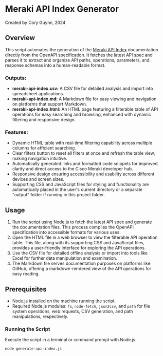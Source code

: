 # Meraki API Index Generator

Created by Cory Guynn, 2024

## Overview

This script automates the generation of the [Meraki API Index](https://developer.cisco.com/meraki/api/api-index/) documentation directly from the OpenAPI specification. It fetches the latest API spec and parses it to extract and organize API paths, operations, parameters, and response schemas into a human-readable format.



### Outputs:

- **meraki-api-index.csv:** A CSV file for detailed analysis and import into spreadsheet applications.
- **meraki-api-index.md:** A Markdown file for easy viewing and navigation on platforms that support Markdown.
- **meraki-api-index.html:** An HTML page featuring a filterable table of API operations for easy searching and browsing, enhanced with dynamic filtering and responsive design.

### Features:

- Dynamic HTML table with real-time filtering capability across multiple columns for efficient searching.
- Clear filters button to reset all filters at once and refresh the table view, making navigation intuitive.
- Automatically generated links and formatted code snippets for improved clarity and direct access to the Cisco Meraki developer hub.
- Responsive design ensuring accessibility and usability across different devices and screen sizes.
- Supporting CSS and JavaScript files for styling and functionality are automatically placed in the user's current directory or a separate "output" folder if running in this project folder.

## Usage

1. Run the script using Node.js to fetch the latest API spec and generate the documentation files. This process compiles the OpenAPI specification into accessible formats for various uses.
2. Open the HTML file in a web browser to view the filterable API operation table. This file, along with its supporting CSS and JavaScript files, provides a user-friendly interface for exploring the API operations.
3. Use the CSV file for detailed offline analysis or import into tools like Excel for further data manipulation and examination.
4. The Markdown file serves documentation purposes on platforms like GitHub, offering a markdown-rendered view of the API operations for easy reading.

## Prerequisites

- Node.js installed on the machine running the script.
- Required Node.js modules: `fs`, `node-fetch`, `json2csv`, and `path` for file system operations, web requests, CSV generation, and path manipulations, respectively.

### Running the Script

Execute the script in a terminal or command prompt with Node.js:

```bash
node generate-api-index.js
